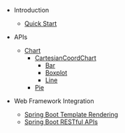 - Introduction

  - [Quick Start](quick-start)

- APIs
  - [Chart](chart)
    - [CartesianCoordChart](cartesian-coord-chart)
      - [Bar](bar)
      - [Boxplot](boxplot)
      - [Line](line)
    - [Pie](pie)

- Web Framework Integration
    - [Spring Boot Template Rendering](sb-template.md)
    - [Spring Boot RESTful APIs](sb-restful.md)
